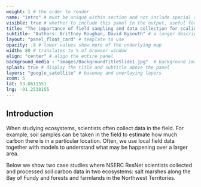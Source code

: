 ```yaml
---
weight: 1 # the order to render
name: "intro" # must be unique within section and not include special characters
visible: true # whether to include this panel in the output, useful for testing
title: "The importance of field sampling and data collection for scaling of ecosystem services" # human friendly title. KEEP IT SHORT
subtitle: "Authors: Brittney Roughan, David Bysouth" # a longer description to be displayed under the title, in some places
layout: "panel_float_card" # template to use
opacity: .8 # lower values show more of the underlying map
width: 80 # translates to % of browser window
align: "center" # align the entire panel
background_media : "images/BackgroundTitleSlide1.jpg"  # background image rendered behind the panel, covering map
splash: true # display the title and subtitle above the panel
layers: "google_satellite" # basemap and overlaying layers
zoom: 5
lat: 53.8611551
lng: -91.2538155
---
```

## Introduction

<!-- Scaling requires data. For many ecosystem services, data is collected through field sampling. Many challenges exist when conducting field work to collect data, including:

- The trade-off between the number of data points needed and the time and resources available to collect, process, and analyze field samples.

- Thorough background research is needed to choose a proper sampling scheme for the ecological questions being explored.

- Data collected for one study’s questions may not be applicable to a study that aims to scale ecosystem services up (or down).

- Methodologies used to collect field data may not be the same between similar studies exploring the same ecosystem service.

- Unexpected situations often occur while conducting field or lab work (e.g. equipment breaking or weather events) and often information can be missing from datasets.

- The heterogeneity of the environment does not guarantee that data points collected reflect the true spatial and temporal variability that exists in the ecosystem being studied.

This section will describe the challenges and best practices of collecting soil carbon data from two different ecosystems \- salt marshes along the Bay of Fundy and forests and agricultural land in the Northwest Territories.”-->


When studying ecosystems, scientists often collect data in the field. For example, soil samples can be taken in the field to estimate how much carbon there is in a particular location. Often, we use local field data together with models to understand what may be happening over a larger area. 

Below we show two case studies where NSERC ResNet scientists collected and processed soil carbon data in two ecosystems: salt marshes along the Bay of Fundy and forests and farmlands in the Northwest Territories.


